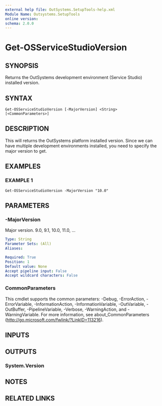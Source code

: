```yaml
---
external help file: OutSystems.SetupTools-help.xml
Module Name: Outsystems.SetupTools
online version:
schema: 2.0.0
---
```


# Get-OSServiceStudioVersion

## SYNOPSIS
Returns the OutSystems development environment (Service Studio) installed version.

## SYNTAX

```
Get-OSServiceStudioVersion [-MajorVersion] <String> [<CommonParameters>]
```

## DESCRIPTION
This will returns the OutSystems platform installed version.
Since we can have multiple development environments installed, you need to specify the major version to get.

## EXAMPLES

### EXAMPLE 1
```
Get-OSServiceStudioVersion -MajorVersion "10.0"
```

## PARAMETERS

### -MajorVersion
Major version.
9.0, 9.1, 10.0, 11.0, ...

```yaml
Type: String
Parameter Sets: (All)
Aliases:

Required: True
Position: 1
Default value: None
Accept pipeline input: False
Accept wildcard characters: False
```

### CommonParameters
This cmdlet supports the common parameters: -Debug, -ErrorAction, -ErrorVariable, -InformationAction, -InformationVariable, -OutVariable, -OutBuffer, -PipelineVariable, -Verbose, -WarningAction, and -WarningVariable.
For more information, see about_CommonParameters (http://go.microsoft.com/fwlink/?LinkID=113216).

## INPUTS

## OUTPUTS

### System.Version

## NOTES

## RELATED LINKS
